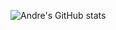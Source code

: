 ![Andre's GitHub stats](https://github-readme-stats.vercel.app/api?username=andreterceiro&show_icons=true&theme=radical&hide=commits)

